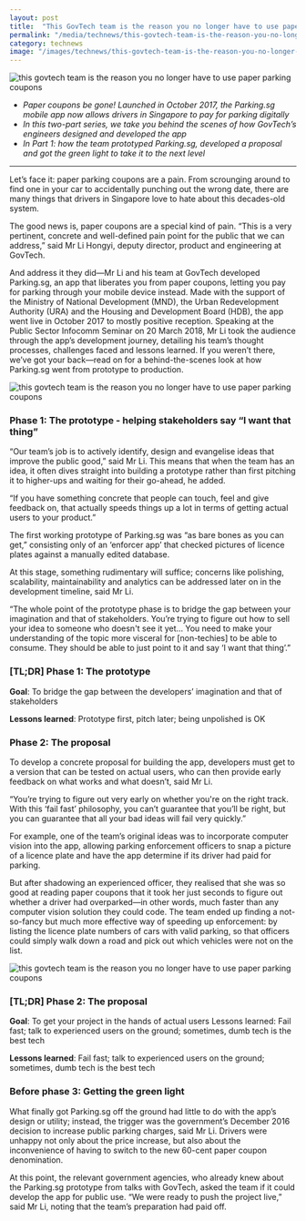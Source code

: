 ```yaml
---
layout: post
title:  "This GovTech team is the reason you no longer have to use paper parking coupons"
permalink: "/media/technews/this-govtech-team-is-the-reason-you-no-longer-have-to-use-paper-parking-coupons"
category: technews
image: "/images/technews/this-govtech-team-is-the-reason-you-no-longer-have-to-use-paper-parking-coupons-part-1.png"
---
```


![this govtech team is the reason you no longer have to use paper parking coupons]({{site.baseurl}}/images/technews/this-govtech-team-is-the-reason-you-no-longer-have-to-use-paper-parking-coupons-part-1.png)

* *Paper coupons be gone! Launched in October 2017, the Parking.sg mobile app now allows drivers in Singapore to pay for parking digitally* 
* *In this two-part series, we take you behind the scenes of how GovTech’s engineers designed and developed the app* 
* *In Part 1: how the team prototyped Parking.sg, developed a proposal and got the green light to take it to the next level*

---

Let’s face it: paper parking coupons are a pain. From scrounging around to find one in your car to accidentally punching out the wrong date, there are many things that drivers in Singapore love to hate about this decades-old system.   

The good news is, paper coupons are a special kind of pain. “This is a very pertinent, concrete and well-defined pain point for the public that we can address,” said Mr Li Hongyi, deputy director, product and engineering at GovTech. 

And address it they did—Mr Li and his team at GovTech developed Parking.sg, an app that liberates you from paper coupons, letting you pay for parking through your mobile device instead. Made with the support of the Ministry of National Development (MND), the Urban Redevelopment Authority (URA) and the Housing and Development Board (HDB), the app went live in October 2017 to mostly positive reception.  Speaking at the Public Sector Infocomm Seminar on 20 March 2018, Mr Li took the audience through the app’s development journey, detailing his team’s thought processes, challenges faced and lessons learned. If you weren’t there, we’ve got your back—read on for a behind-the-scenes look at how Parking.sg went from prototype to production.
 
![this govtech team is the reason you no longer have to use paper parking coupons]({{site.baseurl}}/images/technews/this-govtech-team-is-the-reason-you-no-longer-have-to-use-paper-parking-coupons-part-2.png)

### **Phase 1: The prototype  -  helping stakeholders say “I want that thing”**
“Our team’s job is to actively identify, design and evangelise ideas that improve the public good,” said Mr Li. This means that when the team has an idea, it often dives straight into building a prototype rather than first pitching it to higher-ups and waiting for their go-ahead, he added. 

“If you have something concrete that people can touch, feel and give feedback on, that actually speeds things up a lot in terms of getting actual users to your product.” 

The first working prototype of Parking.sg was “as bare bones as you can get,” consisting only of an ‘enforcer app’ that checked pictures of licence plates against a manually edited database. 

At this stage, something rudimentary will suffice; concerns like polishing, scalability, maintainability and analytics can be addressed later on in the development timeline, said Mr Li.

“The whole point of the prototype phase is to bridge the gap between your imagination and that of stakeholders. You’re trying to figure out how to sell your idea to someone who doesn't see it yet… You need to make your understanding of the topic more visceral for [non-techies] to be able to consume. They should be able to just point to it and say ‘I want that thing’.”

### **[TL;DR] Phase 1: The prototype**
**Goal**: To bridge the gap between the developers’ imagination and that of stakeholders

**Lessons learned**: Prototype first, pitch later; being unpolished is OK 

### **Phase 2: The proposal**
To develop a concrete proposal for building the app, developers must get to a version that can be tested on actual users, who can then provide early feedback on what works and what doesn’t, said Mr Li.

“You’re trying to figure out very early on whether you're on the right track. With this ‘fail fast’ philosophy, you can’t guarantee that you’ll be right, but you can guarantee that all your bad ideas will fail very quickly.”

For example, one of the team’s original ideas was to incorporate computer vision into the app, allowing parking enforcement officers to snap a picture of a licence plate and have the app determine if its driver had paid for parking. 

But after shadowing an experienced officer, they realised that she was so good at reading paper coupons that it took her just seconds to figure out whether a driver had overparked—in other words, much faster than any computer vision solution they could code. The team ended up finding a not-so-fancy but much more effective way of speeding up enforcement: by listing the licence plate numbers of cars with valid parking, so that officers could simply walk down a road and pick out which vehicles were not on the list. 
 
![this govtech team is the reason you no longer have to use paper parking coupons]({{site.baseurl}}/images/technews/this-govtech-team-is-the-reason-you-no-longer-have-to-use-paper-parking-coupons-part-3.png)
 
### **[TL;DR] Phase 2: The proposal**
**Goal**: To get your project in the hands of actual users Lessons learned: Fail fast; talk to experienced users on the ground; sometimes, dumb tech is the best tech

**Lessons learned**: Fail fast; talk to experienced users on the ground; sometimes, dumb tech is the best tech

### **Before phase 3: Getting the green light**
What finally got Parking.sg off the ground had little to do with the app’s design or utility; instead, the trigger was the government’s December 2016 decision to increase public parking charges, said Mr Li. Drivers were unhappy not only about the price increase, but also about the inconvenience of having to switch to the new 60-cent paper coupon denomination. 

At this point, the relevant government agencies, who already knew about the Parking.sg prototype from talks with GovTech, asked the team if it could develop the app for public use. “We were ready to push the project live,” said Mr Li, noting that the team’s preparation had paid off.   
